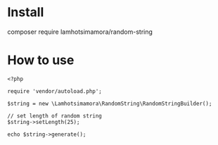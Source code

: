 # Install
composer require lamhotsimamora/random-string

# How to use

```
<?php 

require 'vendor/autoload.php';

$string = new \Lamhotsimamora\RandomString\RandomStringBuilder();

// set length of random string
$string->setLength(25);

echo $string->generate();
```
